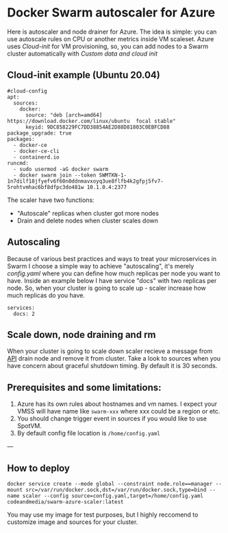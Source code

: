 # Docker Swarm autoscaler for Azure

Here is autoscaler and node drainer for Azure. The idea is simple: you can use autoscale rules on CPU or another metrics inside VM scaleset. Azure uses _Cloud-init_ for VM provisioning, so, you can add nodes to a Swarm cluster automatically with _Custom data and cloud init_

## Cloud-init example (Ubuntu 20.04)

```
#cloud-config
apt:
  sources:
    docker:
      source: "deb [arch=amd64] https://download.docker.com/linux/ubuntu  focal stable"
      keyid: 9DC858229FC7DD38854AE2D88D81803C0EBFCD88
package_upgrade: true
packages:
  - docker-ce
  - docker-ce-cli
  - containerd.io
runcmd:
  - sudo usermod -aG docker swarm
  - docker swarm join --token SWMTKN-1-1n7dilf18jfyefv6f60n0ddnmavxoyq3ue8flfb4k2gfpj5fv7-5rohtvmhac6bf8dfpc3do481w 10.1.0.4:2377
```

The scaler have two functions:

- "Autoscale" replicas when cluster got more nodes
- Drain and delete nodes when cluster scales down

## Autoscaling

Because of various best practices and ways to treat your microservices in Swarm I choose a simple way to achieve "autoscaling", it's merely _config.yaml_ where you can define how much replicas per node you want to have. Inside an example below I have service "docs" with two replicas per node. So, when your cluster is going to scale up - scaler increase how much replicas do you have.

```
services:
  docs: 2

```
## Scale down, node draining and rm

When your cluster is going to scale down scaler recieve a message from [API](https://docs.microsoft.com/en-us/azure/virtual-machines/windows/scheduled-events) drain node and remove it from cluster. Take a look to sources when you have concern about graceful shutdown timing. By default it is 30 seconds. 

## Prerequisites and some limitations: 

1) Azure has its own rules about hostnames and vm names. I expect your VMSS will have name like `swarm-xxx` where xxx could be a region or etc. 
2) You should change trigger event in sources if you would like to use SpotVM. 
3) By default config file location is `/home/config.yaml`

— 

## How to deploy

```
docker service create --mode global --constraint node.role==manager --mount src=/var/run/docker.sock,dst=/var/run/docker.sock,type=bind --name scaler --config source=config.yaml,target=/home/config.yaml codeandmedia/swarm-azure-scaler:latest
```

You may use my image for test purposes, but I highly reccomend to customize image and sources for your cluster.